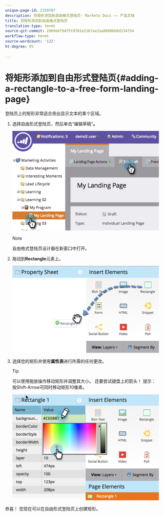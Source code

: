 ```yaml
---
unique-page-id: 2359707
description: 将矩形添加到自由格式登陆页- Marketo Docs —— 产品文档
title: 将矩形添加到自由格式登陆页
translation-type: tm+mt
source-git-commit: 2969e6f94f5fd781e2167ae2aa8680bb8d134754
workflow-type: tm+mt
source-wordcount: '122'
ht-degree: 0%

---
```



# 将矩形添加到自由形式登陆页{#adding-a-rectangle-to-a-free-form-landing-page}

登陆页上的矩形非常适合突出显示文本的某个区域。

1. 选择自由形式登陆页，然后单击“编辑草稿”**。**

   ![](assets/image2014-9-16-14-3a50-3a51.png)

   >[!NOTE]
   >
   >自由格式登陆页设计器在新窗口中打开。

1. 拖动到&#x200B;**Rectangle**&#x200B;元素上。

   ![](assets/image2015-5-21-14-3a48-3a45.png)

1. 选择您的矩形并使用&#x200B;**属性表**&#x200B;进行所需的任何更改。

   >[!TIP]
   >
   >可以使用拖放操作移动矩形并调整其大小。 还要尝试键盘上的箭头！ 提示：按Shift-Arrow可同时移动矩形10像素。

   ![](assets/image2015-5-21-14-3a50-3a24.png)

恭喜！ 您现在可以在自由形式登陆页上创建矩形。
